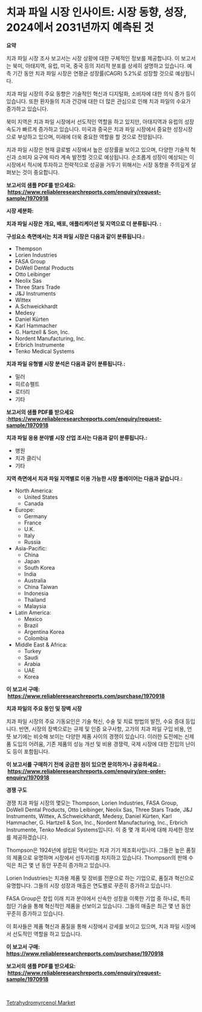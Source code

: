<p><h1>치과 파일 시장 인사이트: 시장 동향, 성장, 2024에서 2031년까지 예측된 것</h1></p><p><strong>요약</strong></p>
<p><p>치과 파일 시장 조사 보고서는 시장 상황에 대한 구체적인 정보를 제공합니다. 이 보고서는 북미, 아태지역, 유럽, 미국, 중국 등의 지리적 분포를 상세히 설명하고 있습니다. 예측 기간 동안 치과 파일 시장은 연평균 성장률(CAGR) 5.2%로 성장할 것으로 예상됩니다. </p><p>치과 파일 시장의 주요 동향은 기술적인 혁신과 디지털화, 소비자에 대한 의식 증가 등이 있습니다. 또한 환자들의 치과 건강에 대한 더 많은 관심으로 인해 치과 파일의 수요가 증가하고 있습니다.</p><p>북미 지역은 치과 파일 시장에서 선도적인 역할을 하고 있지만, 아태지역과 유럽의 성장 속도가 빠르게 증가하고 있습니다. 미국과 중국은 치과 파일 시장에서 중요한 성장시장으로 부상하고 있으며, 미래에 더욱 중요한 역할을 할 것으로 전망됩니다.</p><p>치과 파일 시장은 현재 글로벌 시장에서 높은 성장률을 보이고 있으며, 다양한 기술적 혁신과 소비자 요구에 따라 계속 발전할 것으로 예상됩니다. 순조롭게 성장이 예상되는 이 시장에서 적시에 투자하고 전략적으로 성공을 거두기 위해서는 시장 동향을 주의깊게 살펴보는 것이 중요합니다.</p></p>
<p><strong>보고서의 샘플 PDF를 받으세요: &nbsp;<a href="https://www.reliableresearchreports.com/enquiry/request-sample/1970918">https://www.reliableresearchreports.com/enquiry/request-sample/1970918</a></strong></p>
<p><strong>시장 세분화:</strong></p>
<p><strong> 치과 파일 시장은 개요, 배포, 애플리케이션 및 지역으로 더 분류됩니다. :</strong></p>
<p><strong>구성요소 측면에서는 치과 파일 시장은 다음과 같이 분류됩니다.:</strong></p>
<p><ul><li>Thempson</li><li>Lorien Industries</li><li>FASA Group</li><li>DoWell Dental Products</li><li>Otto Leibinger</li><li>Neolix Sas</li><li>Three Stars Trade</li><li>J&J Instruments</li><li>Wittex</li><li>A.Schweickhardt</li><li>Medesy</li><li>Daniel Kürten</li><li>Karl Hammacher</li><li>G. Hartzell & Son, Inc.</li><li>Nordent Manufacturing, Inc.</li><li>Erbrich Instrumente</li><li>Tenko Medical Systems</li></ul></p>
<p><strong> 치과 파일 유형별 시장 분석은 다음과 같이 분류됩니다.:</strong></p>
<p><ul><li>밀러</li><li>히르슈펠트</li><li>로터리</li><li>기타</li></ul></p>
<p><strong>보고서의 샘플 PDF를 받으세요 :<a href="https://www.reliableresearchreports.com/enquiry/request-sample/1970918">https://www.reliableresearchreports.com/enquiry/request-sample/1970918</a></strong></p>
<p><strong> 치과 파일 응용 분야별 시장 산업 조사는 다음과 같이 분류됩니다.:</strong></p>
<p><ul><li>병원</li><li>치과 클리닉</li><li>기타</li></ul></p>
<p><strong>지역 측면에서 치과 파일 지역별로 이용 가능한 시장 플레이어는 다음과 같습니다.:</strong></p>
<p><ul>
    <li>
        North America:
        <ul>
            <li>United States</li>
            <li>Canada</li>
        </ul>
    </li>
    <li>
        Europe:
        <ul>
            <li>Germany</li>
            <li>France</li>
            <li>U.K.</li>
            <li>Italy</li>
            <li>Russia</li>
        </ul>
    </li>
    <li>
        Asia-Pacific:
        <ul>
            <li>China</li>
            <li>Japan</li>
            <li>South Korea</li>
            <li>India</li>
            <li>Australia</li>
            <li>China Taiwan</li>
            <li>Indonesia</li>
            <li>Thailand</li>
            <li>Malaysia</li>
        </ul>
    </li>
    <li>
        Latin America:
        <ul>
            <li>Mexico</li>
            <li>Brazil</li>
            <li>Argentina Korea</li>
            <li>Colombia</li>
        </ul>
    </li>
    <li>
        Middle East & Africa:
        <ul>
            <li>Turkey</li>
            <li>Saudi</li>
            <li>Arabia</li>
            <li>UAE</li>
            <li>Korea</li>
        </ul>
    </li>
    </ul></p>
<p><strong>이 보고서 구매: &nbsp;<a href="https://www.reliableresearchreports.com/purchase/1970918">https://www.reliableresearchreports.com/purchase/1970918</a></strong></p>
<p><strong>치과 파일의 주요 동인 및 장벽 시장</strong></p>
<p><p>치과 파일 시장의 주요 기동요인은 기술 혁신, 수술 및 치료 방법의 발전, 수요 증대 등입니다. 반면, 시장의 장벽으로는 규제 및 인증 요구사항, 고가의 치과 파일 구입 비용, 언뜻 보기에는 비슷해 보이는 다양한 제품 사이의 경쟁이 있습니다. 이러한 도전에는 신제품 도입의 어려움, 기존 제품의 성능 개선 및 비용 경쟁력, 국제 시장에 대한 진입의 난이도 등이 포함됩니다.</p></p>
<p><strong>이 보고서를 구매하기 전에 궁금한 점이 있으면 문의하거나 공유하세요.: &nbsp;<a href="https://www.reliableresearchreports.com/enquiry/pre-order-enquiry/1970918">https://www.reliableresearchreports.com/enquiry/pre-order-enquiry/1970918</a></strong></p>
<p><strong>경쟁 구도</strong></p>
<p><p>경쟁 치과 파일 시장의 몇모는 Thompson, Lorien Industries, FASA Group, DoWell Dental Products, Otto Leibinger, Neolix Sas, Three Stars Trade, J&J Instruments, Wittex, A.Schweickhardt, Medesy, Daniel Kürten, Karl Hammacher, G. Hartzell & Son, Inc., Nordent Manufacturing, Inc., Erbrich Instrumente, Tenko Medical Systems입니다. 이 중 몇 개 회사에 대해 자세한 정보를 제공하겠습니다.</p><p>Thompson은 1924년에 설립된 역사있는 치과 기기 제조회사입니다. 그들은 높은 품질의 제품으로 유명하며 시장에서 선두자리를 차지하고 있습니다. Thompson의 판매 수익은 최근 몇 년 동안 꾸준히 증가하고 있습니다.</p><p>Lorien Industries는 치과용 제품 및 장비를 전문으로 하는 기업으로, 품질과 혁신으로 유명합니다. 그들의 시장 성장과 매출은 연도별로 꾸준히 증가하고 있습니다.</p><p>FASA Group은 창립 이래 치과 분야에서 신속한 성장을 이룩한 기업 중 하나로, 특히 첨단 기술을 통해 혁신적인 제품을 선보이고 있습니다. 그들의 매출은 최근 몇 년 동안 꾸준히 증가하고 있습니다.</p><p>이 회사들은 제품 혁신과 품질을 통해 시장에서 강세를 보이고 있으며, 치과 파일 시장에서 선도적인 역할을 하고 있습니다.</p></p>
<p><strong>이 보고서 구매: &nbsp; <a href="https://www.reliableresearchreports.com/purchase/1970918">https://www.reliableresearchreports.com/purchase/1970918</a></strong></p>
<p><strong>보고서의 샘플 PDF를 받으세요: &nbsp;<a href="https://www.reliableresearchreports.com/enquiry/request-sample/1970918">https://www.reliableresearchreports.com/enquiry/request-sample/1970918</a></strong><strong></strong></p>
<p>&nbsp;</p>
<p><p><a href="https://confirmed-shield-e13.notion.site/Tetrahydromyrcenol-Market-Analysis-Examines-its-Scope-on-Growth-Opportunities-and-Forecasted-Trends-b6f8407eddad4c36bb8a9b96a3c50578">Tetrahydromyrcenol Market</a></p></p>